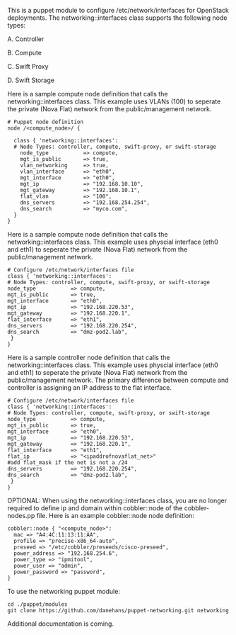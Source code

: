 This is a puppet module to configure /etc/network/interfaces for OpenStack deployments.  The networking::interfaces class supports the following node types:

   A. Controller
 
   B. Compute
 
   C. Swift Proxy
 
   D. Swift Storage

Here is a sample compute node definition that calls the networking::interfaces class.  This example uses VLANs (100) to seperate the private (Nova Flat) network from the public/management network.

    # Puppet node definition
    node /<compute_node>/ {

      class { 'networking::interfaces':
      # Node Types: controller, compute, swift-proxy, or swift-storage
        node_type           => compute,
        mgt_is_public       => true,
        vlan_networking     => true,
        vlan_interface      => "eth0",
        mgt_interface       => "eth0",
        mgt_ip              => "192.168.10.10",
        mgt_gateway         => "192.168.10.1",
        flat_vlan           => "100",
        dns_servers         => "192.168.254.254",
        dns_search          => "myco.com",
      }
    }
    
Here is a sample compute node definition that calls the networking::interfaces class.  This example uses physcial interface (eth0 and eth1) to seperate the private (Nova Flat) network from the public/management network.

    # Configure /etc/network/interfaces file
    class { 'networking::interfaces':
    # Node Types: controller, compute, swift-proxy, or swift-storage
    node_type           => compute,
    mgt_is_public       => true,
    mgt_interface       => "eth0",
    mgt_ip              => "192.168.220.53",
    mgt_gateway         => "192.168.220.1",
    flat_interface      => "eth1",
    dns_servers         => "192.168.220.254",
    dns_search          => "dmz-pod2.lab",
     }
    }

Here is a sample controller node definition that calls the networking::interfaces class.  This example uses physcial interface (eth0 and eth1) to seperate the private (Nova Flat) network from the public/management network.  The primary difference between compute and controller is assigning an IP address to the flat interface.

    # Configure /etc/network/interfaces file
    class { 'networking::interfaces':
    # Node Types: controller, compute, swift-proxy, or swift-storage
    node_type           => compute,
    mgt_is_public       => true,
    mgt_interface       => "eth0",
    mgt_ip              => "192.168.220.53",
    mgt_gateway         => "192.168.220.1",
    flat_interface      => "eth1",
    flat_ip             => "<ipaddrofnovaflat_net>"
    #add flat_mask if the net is not a /24
    dns_servers         => "192.168.220.254",
    dns_search          => "dmz-pod2.lab",
     }
    }

OPTIONAL: When using the networking::interfaces class, you are no longer required to define ip and domain within cobbler::node of the cobbler-nodes.pp file.  Here is an example cobbler::node node definition:

    cobbler::node { "<compute_node>":
      mac => "A4:4C:11:13:11:AA",
      profile => "precise-x86_64-auto",
      preseed => "/etc/cobbler/preseeds/cisco-preseed",
      power_address => "192.168.254.6",
      power_type => "ipmitool",
      power_user => "admin",
      power_password => "password",
    }

To use the networking puppet module:

    cd ./puppet/modules
    git clone https://github.com/danehans/puppet-networking.git networking

Additional documentation is coming.
